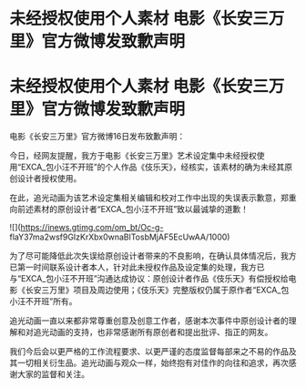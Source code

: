 # 未经授权使用个人素材 电影《长安三万里》官方微博发致歉声明

# 未经授权使用个人素材 电影《长安三万里》官方微博发致歉声明

电影《长安三万里》官方微博16日发布致歉声明：

今日，经网友提醒，我方于电影《长安三万里》艺术设定集中未经授权使用“EXCA_包小汪不开班”的个人作品《伎乐天》，经核实，该素材的确为未经其原创设计者授权使用。

在此，追光动画为该艺术设定集相关编辑和校对工作中出现的失误表示歉意，郑重向前述素材的原创设计者“EXCA_包小汪不开班”致以最诚挚的道歉！

![](https://inews.gtimg.com/om_bt/Oc-g-
flaY37ma2wsf9GIzKrXbx0wnaBlTosbMjAF5EcUwAA/1000)

为了尽可能降低此次失误给原创设计者带来的不良影响，在确认具体情况后，我方已第一时间联系设计者本人，针对此未授权作品及设定集的处理，我方已与“EXCA_包小汪不开班”沟通达成协议：原创设计者作品《伎乐天》有偿授权给电影《长安三万里》项目及周边使用；《伎乐天》完整版权仍属于原作者“EXCA_包小汪不开班”所有。

追光动画一直以来都非常尊重创意及创意工作者，感谢本次事件中原创设计者的理解和对追光动画的支持，也非常感谢所有原创者和提出批评、指正的网友。

我们今后会以更严格的工作流程要求、以更严谨的态度监督每部来之不易的作品及其一切相关衍生品。追光动画与观众一样，始终抱有对佳作的向往和追求，再次感谢大家的监督和关注。

